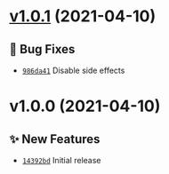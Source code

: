 # [v1.0.1](https://github.com/TomokiMiyauci/arithmetic4/compare/v1.0.0...v1.0.1) (2021-04-10)

## 🐛 Bug Fixes
- [`986da41`](https://github.com/TomokiMiyauci/arithmetic4/commit/986da41)   Disable side effects

# v1.0.0 (2021-04-10)

## ✨ New Features
- [`14392bd`](https://github.com/TomokiMiyauci/arithmetic4/commit/14392bd)   Initial release
